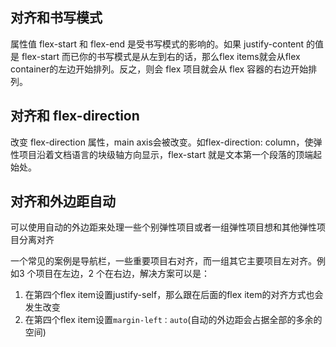 

## 对齐和书写模式
属性值 flex-start 和 flex-end 是受书写模式的影响的。如果 justify-content 的值是 flex-start 而已你的书写模式是从左到右的话，那么flex items就会从flex container的左边开始排列。反之，则会 flex 项目就会从 flex 容器的右边开始排列。

## 对齐和 flex-direction
改变 flex-direction 属性，main axis会被改变。如flex-direction: column，使弹性项目沿着文档语言的块级轴方向显示，flex-start 就是文本第一个段落的顶端起始处。

## 对齐和外边距自动
可以使用自动的外边距来处理一些个别弹性项目或者一组弹性项目想和其他弹性项目分离对齐

一个常见的案例是导航栏，一些重要项目右对齐，而一组其它主要项目左对齐。例如3 个项目在左边，2 个在右边，解决方案可以是：
1. 在第四个flex item设置justify-self，那么跟在后面的flex item的对齐方式也会发生改变
2. 在第四个flex item设置`margin-left：auto`(自动的外边距会占据全部的多余的空间)